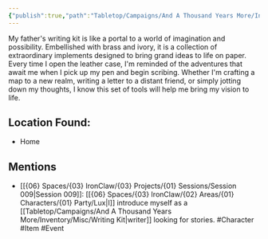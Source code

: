 ```yaml
---
{"publish":true,"path":"Tabletop/Campaigns/And A Thousand Years More/Inventory/Misc/Writing Kit.md","permalink":"/tabletop/campaigns/and-a-thousand-years-more/inventory/misc/writing-kit/","title":"Writing Kit"}
---
```


<!--My dad's writing kit I use for writing maps, letters, etc.-->

My father's writing kit is like a portal to a world of imagination and possibility. Embellished with brass and ivory, it is a collection of extraordinary implements designed to bring grand ideas to life on paper. Every time I open the leather case, I'm reminded of the adventures that await me when I pick up my pen and begin scribing. Whether I'm crafting a map to a new realm, writing a letter to a distant friend, or simply jotting down my thoughts, I know this set of tools will help me bring my vision to life.

## Location Found:

- Home

## Mentions

- [[{06} Spaces/{03} IronClaw/{03} Projects/{01} Sessions/Session 009\|Session 009]]: [[{06} Spaces/{03} IronClaw/{02} Areas/{01} Characters/{01} Party/Lux\|I]] introduce myself as a [[Tabletop/Campaigns/And A Thousand Years More/Inventory/Misc/Writing Kit\|writer]] looking for stories. #Character #Item #Event


